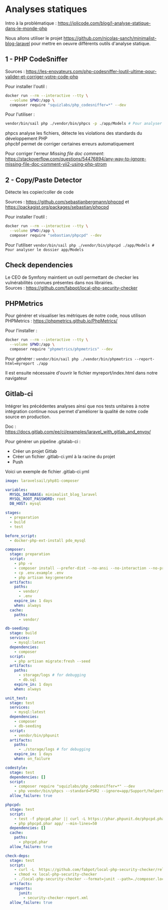 # Analyses statiques

Intro à la problématique : https://jolicode.com/blog/l-analyse-statique-dans-le-monde-php

Nous allons utiliser le projet https://github.com/nicolas-sanch/minimalist-blog-laravel pour mettre en oeuvre différents outils d'analyse statique.

## 1 - PHP CodeSniffer
Sources : https://les-enovateurs.com/php-codesniffer-loutil-ultime-pour-valider-et-corriger-votre-code-php

Pour installer l'outil :
```bash
docker run --rm --interactive --tty \
  --volume $PWD:/app \
  composer require "squizlabs/php_codesniffer=*" --dev
```

Pour l'utiliser :
```bash
vendor/bin/sail php ./vendor/bin/phpcs -p ./app/Models # Pour analyser le dossier app/Models
```
phpcs analyse les fichiers, détecte les violations des standards du développement PHP <br>
phpcbf permet de corriger certaines erreurs automatiquement <br>

Pour corriger l'erreur _Missing file doc comment_: https://stackoverflow.com/questions/54476894/any-way-to-ignore-missing-file-doc-comment-yii2-using-php-strom

## 2 - Copy/Paste Detector

Détecte les copier/coller de code

Sources : https://github.com/sebastianbergmann/phpcpd et https://packagist.org/packages/sebastian/phpcpd

Pour installer l'outil :
```bash
docker run --rm --interactive --tty \
  --volume $PWD:/app \
  composer require "sebastian/phpcpd" --dev
```
Pour l'utiliser
```vendor/bin/sail php ./vendor/bin/phpcpd ./app/Models # Pour analyser le dossier app/Models```

## Check dependencies

Le CEO de Symfony maintient un outil permettant de checker les vulnérabilités connues présentes dans nos librairies. <br>
Sources : https://github.com/fabpot/local-php-security-checker

## PHPMetrics

Pour générer et visualiser les métriques de notre code, nous utilison PHPMetrics : https://phpmetrics.github.io/PhpMetrics/ <br>

Pour l'installer :
```bash
docker run --rm --interactive --tty \
  --volume $PWD:/app \
  composer require "phpmetrics/phpmetrics" --dev 
```

Pour générer :
```vendor/bin/sail php ./vendor/bin/phpmetrics --report-html=myreport ./app```

Il est ensuite nécessaire d'ouvrir le fichier myreport/index.html dans notre navigateur

## Gitlab-ci

Intégrer les précédentes analyses ainsi que nos tests unitaires à notre intégration continue nous permet d'améliorer la qualité de notre code source en production. <br>

Doc : https://docs.gitlab.com/ee/ci/examples/laravel_with_gitlab_and_envoy/ <br>

Pour générer un pipeline .gitalab-ci :
* Créer un projet Gitlab
* Créer un fichier .gitlab-ci.yml à la racine du projet
* Push

Voici un exemple de fichier .gitlab-ci.yml
```yml
image: laravelsail/php81-composer

variables:
  MYSQL_DATABASE: minimalist_blog_laravel
  MYSQL_ROOT_PASSWORD: root
  DB_HOST: mysql

stages:
  - preparation
  - build
  - test

before_script:
  - docker-php-ext-install pdo_mysql

composer:
  stage: preparation
  script:
    - php -v
    - composer install --prefer-dist --no-ansi --no-interaction --no-progress --no-scripts
    - cp .env.example .env
    - php artisan key:generate
  artifacts:
    paths:
      - vendor/
      - .env
    expire_in: 1 days
    when: always
  cache:
    paths:
      - vendor/

db-seeding:
  stage: build
  services:
    - mysql:latest
  dependencies:
    - composer
  script:
    - php artisan migrate:fresh --seed
  artifacts:
    paths:
      - storage/logs # for debugging
      - db.sql
    expire_in: 1 days
    when: always

unit_test:
  stage: test
  services:
    - mysql:latest
  dependencies:
    - composer
    - db-seeding
  script:
    - vendor/bin/phpunit
  artifacts:
    paths:
      - ./storage/logs # for debugging
    expire_in: 1 days
    when: on_failure

codestyle:
  stage: test
  dependencies: []
  script:
    - composer require "squizlabs/php_codesniffer=*" --dev
    - php vendor/bin/phpcs --standard=PSR2 --ignore=app/Support/helpers.php app
  allow_failure: true

phpcpd:
  stage: test
  script:
    - test -f phpcpd.phar || curl -L https://phar.phpunit.de/phpcpd.phar -o phpcpd.phar
    - php phpcpd.phar app/ --min-lines=50
  dependencies: []
  cache:
    paths:
      - phpcpd.phar
  allow_failure: true

check-deps:
  stage: test
  script:
    - curl -L  https://github.com/fabpot/local-php-security-checker/releases/download/v1.2.0/local-php-security-checker_1.2.0_linux_386 --output local-php-security-checker
    - chmod +x local-php-security-checker
    - ./local-php-security-checker --format=junit --path=./composer.lock > security-checker-report.xml
  artifacts:
    reports:
      junit:
        - security-checker-report.xml
  allow_failure: true
```

